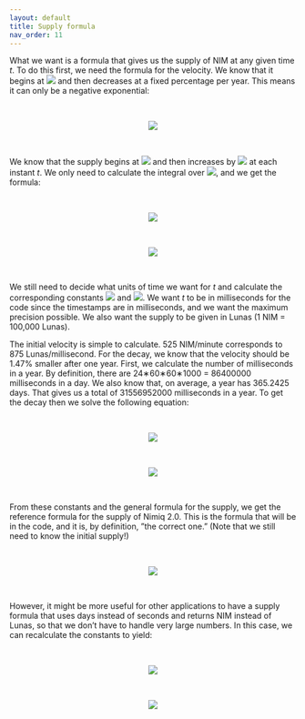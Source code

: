 ```yaml
---
layout: default
title: Supply formula
nav_order: 11
---
```


What we want is a formula that gives us the supply of NIM at any given time _t_. To do this first, we need the formula for the velocity. We know that it begins at <img src="https://render.githubusercontent.com/render/math?math=V_0"> and then decreases at a fixed percentage per year. This means it can only be a negative exponential:

<br/>

<p align="center">
  <img src="https://render.githubusercontent.com/render/math?math=V(t)=V_0e^{-\beta t}">
</p>

<br/>

We know that the supply begins at <img src="https://render.githubusercontent.com/render/math?math=S_0"> and then increases by <img src="https://render.githubusercontent.com/render/math?math=V(t)"> at each instant _t_. We only need to calculate the integral over <img src="https://render.githubusercontent.com/render/math?math=V(t)">, and we get the formula:

<br/>

<p align="center">
  <img src="https://render.githubusercontent.com/render/math?math=S(t)=S_0+\int_0^tV_0e^{-\beta x}dx=S_0+V_0 \left[-\frac {e^{-\beta x}}{\beta}\right]_0^t=">
</p>

<br/>

<p align="center">
  <img src="https://render.githubusercontent.com/render/math?math=S_0+V_0 \left(-\frac {e^{-\beta t}}{\beta}+\frac{1}{\beta} \right)=S_0+\frac{V_0}{\beta}\left(1-e^{-\beta t}\right)">
</p>

<br/>

We still need to decide what units of time we want for _t_ and calculate the corresponding constants <img src="https://render.githubusercontent.com/render/math?math=V_0"> and <img src="https://render.githubusercontent.com/render/math?math=\beta">. We want _t_ to be in milliseconds for the code since the timestamps are in milliseconds, and we want the maximum precision possible. We also want the supply to be given in Lunas (1 NIM = 100,000 Lunas).

The initial velocity is simple to calculate. 525 NIM/minute corresponds to 875 Lunas/millisecond. For the decay, we know that the velocity should be 1.47% smaller after one year. First, we calculate the number of milliseconds in a year. By definition, there are 24∗60∗60∗1000 = 86400000 milliseconds in a day. We also know that, on average, a year has 365.2425 days. That gives us a total of 31556952000 milliseconds in a year. To get the decay then we solve the following equation:

<br/>

<p align="center">
  <img src="https://render.githubusercontent.com/render/math?math=e^{-\beta \cdot 31556952000}=1-0.0147\Leftrightarrow e^{-\beta  \cdot  31556952000}=0.9853\Leftrightarrow">
</p>

<br/>

<p align="center">
  <img src="https://render.githubusercontent.com/render/math?math=\Leftrightarrow \beta=-\frac{\ln(0.9853)}{31556952000}\Leftrightarrow \beta \approx4.69282 \times10^{-13}">
</p>

<br/>

From these constants and the general formula for the supply, we get the reference formula for the supply of Nimiq 2.0. This is the formula that will be in the code, and it is, by definition, ”the correct one.” (Note that we still need to know the initial supply!)

<br/>

<p align="center">
  <img src="https://render.githubusercontent.com/render/math?math=S(t)=S_0-\frac{875\times31556952000}{\ln(0.9853)}(1-e^\frac{\ln (0.9853)}{31556952000} t)">
</p>

<br/>

However, it might be more useful for other applications to have a supply formula that uses days instead of seconds and returns NIM instead of Lunas, so that we don’t have to handle very large numbers. In this case, we can recalculate the constants to yield:

<br/>

<p align="center">
  <img src="https://render.githubusercontent.com/render/math?math=V_0=\text{75000 NIM/day}">
</p>

<br/>

<p align="center">
  <img src="https://render.githubusercontent.com/render/math?math=\beta=-\frac{\ln(0.9853)}{365.2425}\approx0.000040546">
</p>
